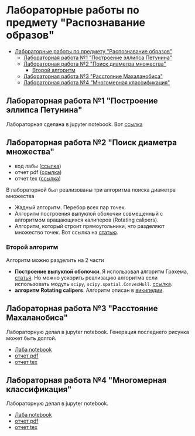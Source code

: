 # Лабораторные работы по предмету "Распознавание образов"

- [Лабораторные работы по предмету "Распознавание образов"](#лабораторные-работы-по-предмету-распознавание-образов)
  - [Лабораторная работа №1 "Построение эллипса Петунина"](#лабораторная-работа-1-построение-эллипса-петунина)
  - [Лабораторная работа №2 "Поиск диаметра множества"](#лабораторная-работа-2-поиск-диаметра-множества)
    - [Второй алгоритм](#второй-алгоритм)
  - [Лабораторная работа №3 "Расстояние Махаланобиса"](#лабораторная-работа-3-расстояние-махаланобиса)
  - [Лабораторная работа №4 "Многомерная классификация"](#лабораторная-работа-4-многомерная-классификация)


## Лабораторная работа №1 "Построение эллипса Петунина"

Лабораторная сделана в jupyter notebook. Вот [ссылка](Lab1/main.ipynb)


## Лабораторная работа №2 "Поиск диаметра множества"

- код лабы ([ссылка](Lab2/main.py))
- отчет pdf ([ссылка](Lab2/report/report.pdf))
- отчет tex ([ссылка](Lab2/report/report.tex))

В лабораторной был реализованы три алгоритма поиска диаметра множества

- Жадный алгоритм. Перебор всех пар точек.
- Алгоритм построения выпуклой оболочки совмещенный с алгоритмом вращающихся калиперов (Rotating calipers).
- Алгоритм, который строит прямоугольники, что разделяют множество точек. Вот ссылка на [статью](http://citeseerx.ist.psu.edu/viewdoc/download?doi=10.1.1.77.1699&rep=rep1&type=pdf).
  
### Второй алгоритм

Алгоритм можно разделить на 2 части
- **Построение выпуклой оболочки**. Я использовал алгоритм Грэхема, [статья](https://habr.com/ru/post/144921/). Но можно ускорить реализацию алгоритма если использовать модуль `scipy`, `scipy.spatial.ConvexHull`. [ссылка](https://docs.scipy.org/doc/scipy/reference/generated/scipy.spatial.ConvexHull.html).
- **алгоритм Rotating calipers**. Алгоритм описан в [википедии](https://en.wikipedia.org/wiki/Rotating_calipers).



## Лабораторная работа №3 "Расстояние Махаланобиса"

Лабораторную делал в jupyter notebook. Генерация последнего рисунка может быть долгой.

- [Лаба notebook](Lab3/Mahalanobis%20distance.ipynb)
- [отчет pdf](Lab3/report/report.pdf)
- [отчет tex](Lab3/report/report.tex)
## Лабораторная работа №4 "Многомерная классификация"

Лабораторную делал в jupyter notebook.

- [Лаба notebook](Lab4/Labwork%204.ipynb)
- [отчет pdf](Lab4/report/report.pdf)
- [отчет tex](Lab4/report/report.tex)

